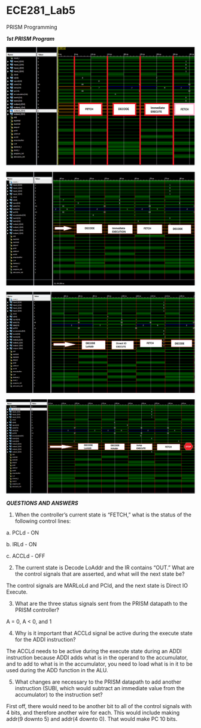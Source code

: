 ECE281_Lab5
===========

PRISM Programming

__*1st PRISM Program*__


![](https://github.com/dustyweisner/ECE281_Lab5/blob/master/Lab5PRISM_1st.gif?raw=true)

![](https://github.com/dustyweisner/ECE281_Lab5/blob/master/Lab5PRISM_2nd.GIF?raw=true)

![](https://github.com/dustyweisner/ECE281_Lab5/blob/master/Lab5PRISM_3rd.GIF?raw=true)

![](https://github.com/dustyweisner/ECE281_Lab5/blob/master/Lab5PRISM_4th.GIF?raw=true)


__*QUESTIONS AND ANSWERS*__


1.	When the controller’s current state is “FETCH,” what is the status of the following control lines:

  a.	PCLd - ON

  b.	IRLd - ON

  c.	ACCLd - OFF

2.	The current state is Decode LoAddr and the IR contains “OUT.”  What are the control signals that are asserted, and what will the next state be?

  The control signals are MARLoLd and PCld, and the next state is Direct IO Execute.


3.	What are the three status signals sent from the PRISM datapath to the PRISM controller?


  A = 0, A < 0, and 1


4.	Why is it important that ACCLd signal be active during the execute state for the ADDI instruction?


  The ACCLd needs to be active during the execute state during an ADDI instruction because ADDI adds what is in the operand to the accumulator, and to add to what is in the accumulator, you need to load what is in it to be used during the ADD function in the ALU.


5.	What changes are necessary to the PRISM datapath to add another instruction (SUBI, which would subtract an immediate value from the accumulator) to the instruction set?


  First off, there would need to be another bit to all of the control signals with 4 bits, and therefore another wire for each. This would include making addr(9 downto 5) and addr(4 downto 0). That would make PC 10 bits.
